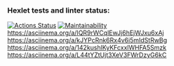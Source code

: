 ### Hexlet tests and linter status:
[![Actions Status](https://github.com/MariaRegin/python-project-49/workflows/hexlet-check/badge.svg)](https://github.com/MariaRegin/python-project-49/actions)
[![Maintainability](https://api.codeclimate.com/v1/badges/d27e6bb872a8a06aad89/maintainability)](https://codeclimate.com/github/MariaRegin/python-project-49/maintainability)
https://asciinema.org/a/IQR9rWCqlEwJj6hEjWJxu6xAj
https://asciinema.org/a/kJYPcRnk6Rx4v6i5mIdStRwBg
https://asciinema.org/a/142kushlKyKFcxxlWHFA5Smzk
https://asciinema.org/a/L44tYZtUjt3XeV3FWrDzyG6kC
